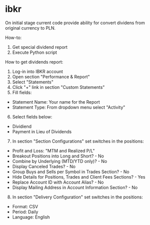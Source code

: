 # ibkr
On initial stage current code provide ability for convert dividens from original currency to PLN.

How-to:
1. Get special dividend report
2. Execute Python script

How to get dividends report:
1. Log-in into IBKR account
2. Open section "Performance & Report"
3. Select "Statements"
4. Click "+" link in section "Custom Statements"
5. Fill fields:
  - Statement Name: Your name for the Report
  - Statement Type: From dropdown menu select "Activity"
6. Select fields below:
  - Dividiend
  - Payment in Lieu of Dividends
7. In section "Section Configurations" set switches in the positions:
  - Profit and Loss: "MTM and Realized P/L"
  - Breakout Positions into Long and Short? - No
  - Combine by Underlying (MTD/YTD only)? - No
  - Display Canceled Trades? - No
  - Group Buys and Sells per Symbol in Trades Section? - No
  - Hide Details for Positions, Trades and Client Fees Sections? - Yes
  - Replace Account ID with Account Alias? - No
  - Display Mailing Address in Account Information Section? - No
8. In section "Delivery Configuration" set switches in the positions:
  - Format: CSV
  - Period: Daily
  - Language: English

